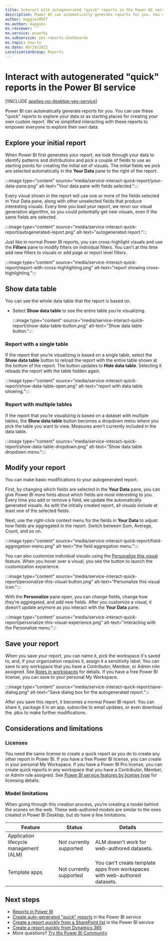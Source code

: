 ```yaml
---
title: Interact with autogenerated "quick" reports in the Power BI service 
description: Power BI can automatically generate reports for you. You can use these "quick" reports to explore your data or as starting places for creating your own custom report.  
author: maggiesMSFT
ms.author: maggies
ms.reviewer: ''
ms.service: powerbi
ms.subservice: pbi-reports-dashboards
ms.topic: how-to
ms.date: 09/19/2022
LocalizationGroup: Reports
---
```

# Interact with autogenerated "quick" reports in the Power BI service 

[!INCLUDE [applies-no-desktop-yes-service](../includes/applies-no-desktop-yes-service.md)]

Power BI can automatically generate reports for you. You can use these "quick" reports to explore your data or as starting places for creating your own custom report. We've simplified interacting with these reports to empower everyone to explore their own data.

## Explore your initial report

When Power BI first generates your report, we look through your data to identify patterns and distributions and pick a couple of fields to use as starting points for creating the initial set of visuals. The initial fields we pick are selected automatically in the **Your Data** pane to the right of the report.

:::image type="content" source="media/service-interact-quick-report/your-data-pane.png" alt-text="Your data pane with fields selected.":::
 
Every visual shown in the report will use one or more of the fields selected in Your Data pane, along with other unselected fields that produce interesting visuals. Every time you load your report, we rerun our visual generation algorithm, so you could potentially get new visuals, even if the same fields are selected.

:::image type="content" source="media/service-interact-quick-report/autogenerated-report.png" alt-text="autogenerated report.":::
  
Just like in normal Power BI reports, you can cross-highlight visuals and use the **Filters** pane to modify filters on individual filters. You can't at this time add new filters to visuals or add page or report level filters. 

:::image type="content" source="media/service-interact-quick-report/report-with-cross-highlighting.png" alt-text="report showing cross-highlighting.":::
 
## Show data table

You can see the whole data table that the report is based on.

- Select **Show data table** to see the entire table you’re visualizing.

    :::image type="content" source="media/service-interact-quick-report/show-data-table-button.png" alt-text="Show data table button.":::

### Report with a single table

If the report that you’re visualizing is based on a single table, select the **Show data table** button to reload the report with the entire table shown at the bottom of the report. The button updates to **Hide data table**. Selecting it reloads the report with the table hidden again.

:::image type="content" source="media/service-interact-quick-report/show-data-table-open.png" alt-text="report with data table showing.":::

### Report with multiple tables
 
If the report that you’re visualizing is based on a dataset with multiple tables, the **Show data table** button becomes a dropdown menu where you pick the table you want to view. Measures aren't currently included in the data table.

:::image type="content" source="media/service-interact-quick-report/show-data-table-dropdown.png" alt-text="Show data table dropdown menu.":::

## Modify your report

You can make basic modifications to your autogenerated report.

First, by changing which fields are selected in the **Your Data** pane, you can give Power BI more hints about which fields are most interesting to you. Every time you add or remove a field, we update the automatically generated visuals. As with the initially created report, all visuals include at least one of the selected fields.

Next, use the right-click context menu for the fields in **Your Data** to adjust how fields are aggregated in the report. Switch between Sum, Average, Count, and so on.

:::image type="content" source="media/service-interact-quick-report/field-aggregation-menu.png" alt-text="the field aggregation menu.":::

You can also customize individual visuals using the [Personalize this visual](../consumer/end-user-personalize-visuals.md) feature. When you hover over a visual, you see the button to launch the customization experience.

:::image type="content" source="media/service-interact-quick-report/personalize-this-visual-button.png" alt-text="Personalize this visual icon.":::
 
With the **Personalize** pane open, you can change fields, change how they’re aggregated, and add new fields. After you customize a visual, it doesn’t update anymore as you interact with the **Your Data** pane.

:::image type="content" source="media/service-interact-quick-report/personalize-this-visual-experience.png" alt-text="interacting with the Personalize menu.":::
 
## Save your report

When you save your report, you can name it, pick the workspace it's saved to, and, if your organization requires it, assign it a sensitivity label. You can save to any workspace that you have a Contributor, Member, or Admin role assigned.  See [Roles in workspaces](../collaborate-share/service-roles-new-workspaces.md) for details. If you have a free Power BI license, you can save to your personal My Workspace.

:::image type="content" source="media/service-interact-quick-report/save-dialog.png" alt-text="Save dialog box for the autogenerated report.":::
 
After you save this report, it becomes a normal Power BI report. You can share it, package it in an app, subscribe to email updates, or even download the .pbix to make further modifications.

## Considerations and limitations

### Licenses

You need the same license to create a quick report as you do to create any other report in Power BI. If you have a free Power BI license, you can create in your personal My Workspace. If you have a Power BI Pro license, you can create quick reports in any workspace that you have a Contributor, Member, or Admin role assigned. See [Power BI service features by license type](../fundamentals/service-features-license-type.md) for licensing details.

### Model limitations

When going through this creation process, you’re creating a model behind the scenes on the web. These web-authored models are similar to the ones created in Power BI Desktop, but do have a few limitations.

| Feature | Status |Details |
|---------|---------|---------|
|Application lifecycle management (ALM) | Not currently supported | ALM doesn't work for web-authored datasets. |
| Template apps | Not currently supported | You can't create template apps from workspaces with web-authored datasets. |

## Next steps

- [Reports in Power BI](../consumer/end-user-reports.md)
- [Create auto-generated "quick" reports](service-quick-create-report.md) in the Power BI service
- [Create a report quickly from a SharePoint list](service-quick-create-sharepoint-list.md) in the Power BI service
- [Create a report quickly from Dynamics 365](dynamics-quick-create-report.md)
- More questions? [Try the Power BI Community](https://community.powerbi.com/)
